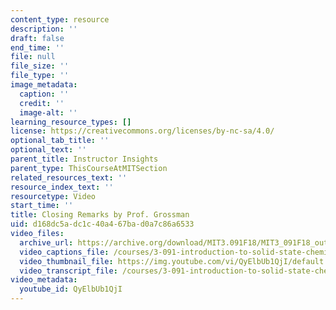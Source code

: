 ```yaml
---
content_type: resource
description: ''
draft: false
end_time: ''
file: null
file_size: ''
file_type: ''
image_metadata:
  caption: ''
  credit: ''
  image-alt: ''
learning_resource_types: []
license: https://creativecommons.org/licenses/by-nc-sa/4.0/
optional_tab_title: ''
optional_text: ''
parent_title: Instructor Insights
parent_type: ThisCourseAtMITSection
related_resources_text: ''
resource_index_text: ''
resourcetype: Video
start_time: ''
title: Closing Remarks by Prof. Grossman
uid: d168dc5a-dc1c-40a4-67ba-d0a7c86a6533
video_files:
  archive_url: https://archive.org/download/MIT3.091F18/MIT3_091F18_outro_300k.mp4
  video_captions_file: /courses/3-091-introduction-to-solid-state-chemistry-fall-2018/QyElbUb1QjI_captions.webvtt
  video_thumbnail_file: https://img.youtube.com/vi/QyElbUb1QjI/default.jpg
  video_transcript_file: /courses/3-091-introduction-to-solid-state-chemistry-fall-2018/QyElbUb1QjI_transcript.pdf
video_metadata:
  youtube_id: QyElbUb1QjI
---
```

